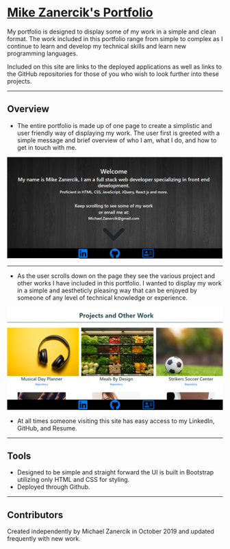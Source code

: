 # [Mike Zanercik's Portfolio](https://mikezanercik.github.io/)
My portfolio is designed to display some of my work in a simple and clean format. The work included in this portfolio range from simple to complex as I continue to learn and develop my technical skills and learn new programming languages. 

Included on this site are links to the deployed applications as well as links to the GitHub repositories for those of you who wish to look further into these projects.

<hr>


## Overview
* The entire portfolio is made up of one page to create a simplistic and user friendly way of displaying my work. The user first is greeted with a simple message and brief overview of who I am, what I do, and how to get in touch with me.

![Screen 1](/assets\images\screenCap.PNG)

<hr>

* As the user scrolls down on the page they see the various project and other works I have included in this portfolio. I wanted to display my work in a simple and aestheticly pleasing way that can be enjoyed by someone of any level of technical knowledge or experience. 

![Screen 2](/assets\images\projectsCap.PNG)

* At all times someone visiting this site has easy access to my LinkedIn, GitHub, and Resume.

<hr>

## Tools
* Designed to be simple and straight forward the UI is built in Bootstrap utilizing only HTML and CSS for styling. 
* Deployed through Github.

<hr>

## Contributors
Created independently by Michael Zanercik in October 2019 and updated frequently with new work. 